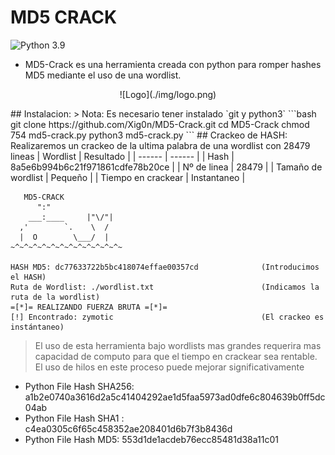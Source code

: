 # MD5 CRACK 
![Python 3.9](https://img.shields.io/badge/Python-3.9-blue.svg)
- MD5-Crack es una herramienta creada con python para romper hashes MD5 mediante el uso de una wordlist.
<p align="center">
![Logo](./img/logo.png)
<p>
## Instalacion:
> Nota: Es necesario tener instalado `git y python3`
```bash
git clone https://github.com/Xig0n/MD5-Crack.git
cd MD5-Crack
chmod 754 md5-crack.py
python3 md5-crack.py
```
## Crackeo de HASH:
Realizaremos un crackeo de la ultima palabra de una wordlist con 28479 lineas 
| Wordlist | Resultado |
| ------ | ------ |
| Hash | 8a5e6b994b6c21f971861cdfe78b20ce |
| Nº de linea | 28479 |
| Tamaño de wordlist | Pequeño |
| Tiempo en crackear | Instantaneo |

```
   MD5-CRACK 
      ":"
    ___:____     |"\/"|
  ,'        `.    \  /
  |  O        \___/  |
~^~^~^~^~^~^~^~^~^~^~^~^~

HASH MD5: dc77633722b5bc418074effae00357cd              (Introducimos el HASH)
Ruta de Wordlist: ./wordlist.txt                        (Indicamos la ruta de la wordlist)
=[*]= REALIZANDO FUERZA BRUTA =[*]=             
[!] Encontrado: zymotic                                 (El crackeo es instántaneo)
```
> El uso de esta herramienta bajo wordlists
> mas grandes requerira mas capacidad de 
> computo para que el tiempo en crackear sea
> rentable. El uso de hilos en este proceso
> puede mejorar significativamente

- Python File Hash SHA256: a1b2e0740a3616d2a5c41404292ae1d5faa5973ad0dfe6c804639b0ff5dc04ab
- Python File Hash SHA1 : c4ea0305c6f65c458352ae208401d6b7f3b8436d
- Python File Hash MD5: 553d1de1acdeb76ecc85481d38a11c01
